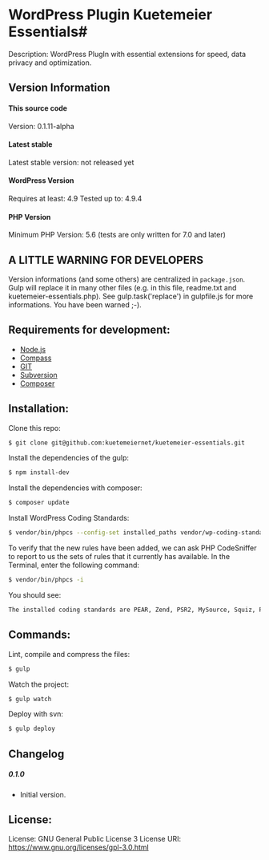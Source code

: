 # WordPress Plugin Kuetemeier Essentials#

Description: WordPress PlugIn with essential extensions for speed, data privacy and optimization.

## Version Information ##

#### This source code ####
Version: 0.1.11-alpha

#### Latest stable ####
Latest stable version: not released yet

#### WordPress Version ####

Requires at least: 4.9
Tested up to: 4.9.4

#### PHP Version ####

Minimum PHP Version: 5.6
(tests are only written for 7.0 and later) 

## A LITTLE WARNING FOR DEVELOPERS ##

Version informations (and some others) are centralized in `package.json`. Gulp will replace it in many other files (e.g. in this file, readme.txt and kuetemeier-essentials.php).
See gulp.task('replace') in gulpfile.js for more informations. You have been warned ;-).

## Requirements for development: ##

* [Node.js](http://nodejs.org/)
* [Compass](http://compass-style.org/)
* [GIT](http://git-scm.com/)
* [Subversion](http://subversion.apache.org/)
* [Composer](https://getcomposer.org/)

## Installation: ##

Clone this repo:

```bash
$ git clone git@github.com:kuetemeiernet/kuetemeier-essentials.git
```

Install the dependencies of the gulp:

```bash
$ npm install-dev
```

Install the dependencies with composer:

```bash
$ composer update
```

Install WordPress Coding Standards:

```bash
$ vendor/bin/phpcs --config-set installed_paths vendor/wp-coding-standards/wpcs
```

To verify that the new rules have been added, we can ask PHP CodeSniffer to report to us the sets of rules that it currently has available. In the Terminal, enter the following command:

```bash
$ vendor/bin/phpcs -i
```

You should see:

```bash
The installed coding standards are PEAR, Zend, PSR2, MySource, Squiz, PSR1, WordPress-VIP, WordPress, WordPress-Extra, WordPress-Docs and WordPress-Core
```


## Commands: ##

Lint, compile and compress the files:

```bash
$ gulp
```

Watch the project:

```bash
$ gulp watch
```

Deploy with svn:

```bash
$ gulp deploy
```

## Changelog ##

##### 0.1.0 #####

* Initial version.

## License: ##

License: GNU General Public License 3
License URI: https://www.gnu.org/licenses/gpl-3.0.html
